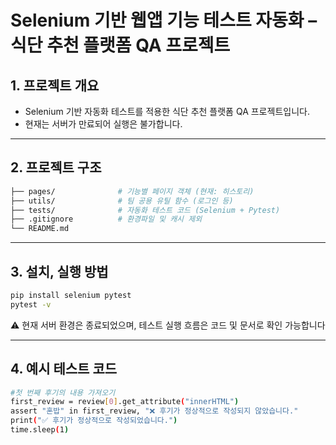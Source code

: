 # Selenium 기반 웹앱 기능 테스트 자동화 – 식단 추천 플랫폼 QA 프로젝트

## 1. 프로젝트 개요
- Selenium 기반 자동화 테스트를 적용한 식단 추천 플랫폼 QA 프로젝트입니다.
- 현재는 서버가 만료되어 실행은 불가합니다.

---

## 2. 프로젝트 구조
```bash
├── pages/              # 기능별 페이지 객체 (현재: 히스토리)
├── utils/              # 팀 공용 유틸 함수 (로그인 등)
├── tests/              # 자동화 테스트 코드 (Selenium + Pytest)
├── .gitignore          # 환경파일 및 캐시 제외
└── README.md
```

---

## 3. 설치, 실행 방법
```bash
pip install selenium pytest
pytest -v
```
⚠️ 현재 서버 환경은 종료되었으며, 테스트 실행 흐름은 코드 및 문서로 확인 가능합니다

---

## 4. 예시 테스트 코드
```bash
#첫 번째 후기의 내용 가져오기
first_review = review[0].get_attribute("innerHTML")
assert "혼밥" in first_review, "❌ 후기가 정상적으로 작성되지 않았습니다."
print("✅ 후기가 정상적으로 작성되었습니다.")
time.sleep(1)
```
